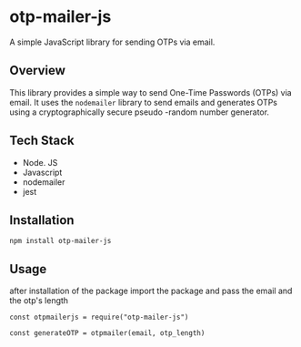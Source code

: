 # otp-mailer-js

A simple JavaScript library for sending OTPs via email.

## Overview

This library provides a simple way to send One-Time Passwords (OTPs) via email. It uses the `nodemailer` library to send emails and generates OTPs using a cryptographically secure pseudo -random number generator.

## Tech Stack

- Node. JS
- Javascript
- nodemailer
- jest

## Installation

```npm install otp-mailer-js```

## Usage

after installation of the package import the package and pass the email and the otp's length

```const otpmailerjs = require("otp-mailer-js")```

```const generateOTP = otpmailer(email, otp_length)```
